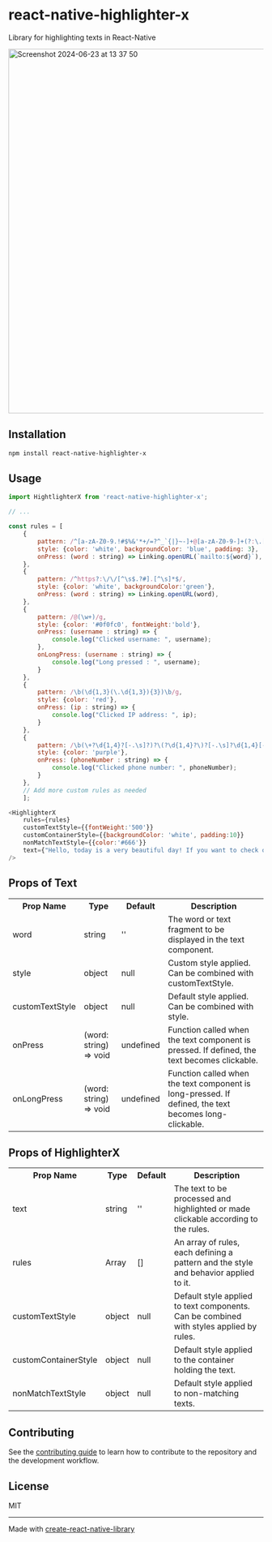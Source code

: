 # react-native-highlighter-x

Library for highlighting texts in React-Native

<img width="719" alt="Screenshot 2024-06-23 at 13 37 50" src="https://github.com/turgay2317/react-native-highlighter-x/assets/90829101/60cc7d06-4ca0-4c49-81a1-6dcc011db9ee">

## Installation

```sh
npm install react-native-highlighter-x
```

## Usage

```js
import HightlighterX from 'react-native-highlighter-x';

// ...

const rules = [
	{
		pattern: /^[a-zA-Z0-9.!#$%&'*+/=?^_`{|}~-]+@[a-zA-Z0-9-]+(?:\.[a-zA-Z0-9-]+)*$/,
		style: {color: 'white', backgroundColor: 'blue', padding: 3},
		onPress: (word : string) => Linking.openURL(`mailto:${word}`),
	},
	{
		pattern: /^https?:\/\/[^\s$.?#].[^\s]*$/,
		style: {color: 'white', backgroundColor:'green'},
		onPress: (word : string) => Linking.openURL(word),
	},
	{
		pattern: /@(\w+)/g,
		style: {color: '#0f0fc0', fontWeight:'bold'},
		onPress: (username : string) => {
			console.log("Clicked username: ", username);
		},
		onLongPress: (username : string) => {
			console.log("Long pressed : ", username);
		}
	},
	{
		pattern: /\b(\d{1,3}(\.\d{1,3}){3})\b/g,
		style: {color: 'red'},
		onPress: (ip : string) => {
			console.log("Clicked IP address: ", ip);
		}
	},
	{
		pattern: /\b(\+?\d{1,4}?[-.\s]?)?\(?\d{1,4}?\)?[-.\s]?\d{1,4}[-.\s]?\d{1,9}\b/g,
		style: {color: 'purple'},
		onPress: (phoneNumber : string) => {
			console.log("Clicked phone number: ", phoneNumber);
		}
	},
	// Add more custom rules as needed
	];

<HighlighterX 
	rules={rules}
	customTextStyle={{fontWeight:'500'}}
	customContainerStyle={{backgroundColor: 'white', padding:10}}
	nonMatchTextStyle={{color:'#666'}}
	text={"Hello, today is a very beautiful day! If you want to check out our new project, you can visit https://npmjs.com For questions, you can reach turgay2317@gmail.com. Also, you can follow the users @turgay and @ali to stay updated with the latest developments. In case of an emergency, please contact us at +90 555 444 3322. Our server's IP address has been updated to 192.168.1.1."}
/>


```

## Props of Text

<table>
        <tr>
            <th>Prop Name</th>
            <th>Type</th>
            <th>Default</th>
            <th>Description</th>
        </tr>
        <tr>
            <td>word</td>
            <td>string</td>
            <td>''</td>
            <td>The word or text fragment to be displayed in the text component.</td>
        </tr>
        <tr>
            <td>style</td>
            <td>object</td>
            <td>null</td>
            <td>Custom style applied. Can be combined with customTextStyle.</td>
        </tr>
        <tr>
            <td>customTextStyle</td>
            <td>object</td>
            <td>null</td>
            <td>Default style applied. Can be combined with style.</td>
        </tr>
        <tr>
            <td>onPress</td>
            <td>(word: string) => void</td>
            <td>undefined</td>
            <td>Function called when the text component is pressed. If defined, the text becomes clickable.</td>
        </tr>
        <tr>
            <td>onLongPress</td>
            <td>(word: string) => void</td>
            <td>undefined</td>
            <td>Function called when the text component is long-pressed. If defined, the text becomes long-clickable.</td>
        </tr>
    </table>

## Props of HighlighterX

  <table>
        <tr>
            <th>Prop Name</th>
            <th>Type</th>
            <th>Default</th>
            <th>Description</th>
        </tr>
        <tr>
            <td>text</td>
            <td>string</td>
            <td>''</td>
            <td>The text to be processed and highlighted or made clickable according to the rules.</td>
        </tr>
        <tr>
            <td>rules</td>
            <td>Array</td>
            <td>[]</td>
            <td>An array of rules, each defining a pattern and the style and behavior applied to it.</td>
        </tr>
        <tr>
            <td>customTextStyle</td>
            <td>object</td>
            <td>null</td>
            <td>Default style applied to text components. Can be combined with styles applied by rules.</td>
        </tr>
        <tr>
            <td>customContainerStyle</td>
            <td>object</td>
            <td>null</td>
            <td>Default style applied to the container holding the text.</td>
        </tr>
		<tr>
            <td>nonMatchTextStyle</td>
            <td>object</td>
            <td>null</td>
            <td>Default style applied to non-matching texts.</td>
        </tr>
    </table>

## Contributing

See the [contributing guide](CONTRIBUTING.md) to learn how to contribute to the repository and the development workflow.

## License

MIT

---

Made with [create-react-native-library](https://github.com/callstack/react-native-builder-bob)
